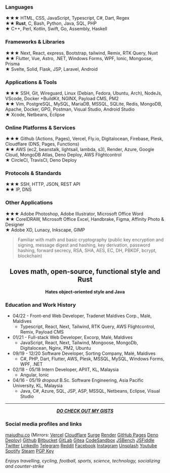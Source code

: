 ### Languages  
★★★ HTML, CSS, JavaScript, Typescript, C#, Dart, Regex  
★★ **Rust**, C, Bash, Python, Java, SQL, PHP  
★ C++, Perl, Kotlin, Swift, Go, Assembly, Haskell  

### Frameworks & Libraries  
★★★ Next, React, express, Bootstrap, tailwind, Remix, RTK Query, Nuxt  
★★ Flutter, Vue, Astro, .NET, Windows Forms, WPF, Ionic, Mongoose, Prisma  
★ Svelte, Solid, Flask, JSP, Laravel, Android  

### Applications & Tools  
★★★ SSH, Git, Wireguard, Linux (Debian, Fedora, Ubuntu, Arch), NodeJs, VScode, Docker +BuildKit, NGINX, Payload CMS, PM2  
★★ Vim, PostgreSQL, MySQL, MariaDB, MSSQL, SQLite, Redis, MongoDB, Apache, Docker, GPG, Postman, Visual Studio, Android Studio  
★ Xcode, Netbeans, Eclipse  

### Online Platforms & Services  
★★★ Github (Actions, Pages), Vercel, Fly.io, Digitalocean, Firebase, Plesk, Cloudflare (DNS, Pages, Functions)  
★★ AWS (ec2, beanstalk, lightsail, lambda, s3), Render, Azure, Google Cloud, MongoDB Atlas, Deno Deploy, AWS Flightcontrol  
★ CircleCI, TravisCI, Deno Deploy 

### Protocols & Standards  
★★★ SSH, HTTP, JSON, REST API  
★★ IP, DNS  

### Other Applications  
★★★ Adobe Photoshop, Adobe Illustrator, Microsoft Office Word  
★★ CorelDRAW, Microsoft Office Excel, Handbrake, Figma, Affinity Photo & Designer  
★ Adobe XD, Lunacy, Inkscape, GIMP  

> Familiar with math and basic cryptography (public key encryption and signing, message digest and hashing, key derivation, password hashing, forward secrecy, RSA, SHA, AES, EC, DH, PBKDF, bcrypt, blockchain)

<h2 align="center">Loves math, open-source, functional style and Rust</h2>
<p align="center"><b>Hates object-oriented style and Java</b></p>

### Education and Work History  
- 04/22 - Front-end Web Developer, Tradenet Maldives Corp., Malé, Maldives  
    - Typescript, React, Next, Tailwind, RTK Query, AWS Flightcontrol, Remix, Payload CMS  
- 01/21 - Full-stack Web Developer, Excorp, Malé, Maldives  
    - JavaScript, React, Next, Tailwind, Mongoose, MongoDb, Digitalocean, Nginx, PM2, Ubuntu  
- 09/19 - 12/20 Software Developer, Sorting Company, Malé, Maldives  
    - C#, PHP, Dart, Flutter, AWS, Plesk, MSSQL, MySQL, Windows Forms, WPF, .NET  
- 02/18 - 05/18 Intern Developer, APIIT, KL, Malaysia  
    - Angular, Ionic  
- 04/16 - 05/19 *dropout* B.Sc. Software Engineering, Asia Pacific University, KL, Malaysia  
    - Java, C#, Azure, SQL, JSP, ASP, MSSQL, Netbeans, Eclipse, Visual Studio  

***

<p align="center"><a href="https://gist.github.com/majudhu/"><b><i>DO CHECK OUT MY GISTS</i></b></a></p>

### Social media profiles and links  
[majudhu.co](https://majudhu.co)
(Mirrors:
[Vercel](https://majudhu.vercel.app)
[Cloudflare](https://majudhu.pages.dev)
[Surge](https://majudhu.surge.sh)
[Render](https://majudhu.onrender.com)
[GitHub Pages](https://majudhu.github.io/majudhu.co-astro)
[Deno Deploy](https://majudhu.deno.dev))
[Github](https://github.com/majudhu)
[Bitbucket](https://bitbucket.org/majudhu)
[GitLab](https://gitlab.com/majudhu)
[Gitea](https://gitea.com/majudhu)
[CodeSandbox](https://codesandbox.io/u/majudhu)
[JSBench](https://jsbench.me/user/majudhu)
[JSFiddle](https://jsfiddle.net/user/majudhu)
[Twitter](https://twitter.com/majudhu)
[LinkedIn](https://linkedin.com/in/majudhu)
[Telegram](https://t.me/majudhu)
[Reddit](https://reddit.com/u/majudhu)
[Facebook](https://fb.me/majudhu)
[Instagram](https://instagram.com/mmajudhuu)
[Unsplash](https://unsplash.com/@majudhu)
[Youtube](https://www.youtube.com/c/majudhu)
[Spotify](https://open.spotify.com/user/214mvsleb7yslxr4ppuwbidya)
[Steam](https://steamcommunity.com/id/majudhu)
[PGP Key](https://gist.github.com/majudhu/bf0052838f3a3b2da66c3450ca54b0af)

*Enjoys travelling, cycling, football, sports, science, technology, socializing and counter-strike*
